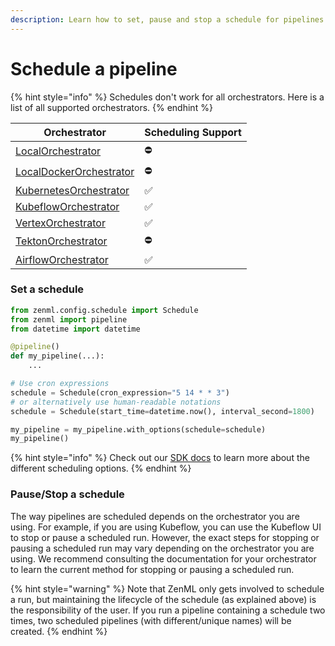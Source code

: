 ```yaml
---
description: Learn how to set, pause and stop a schedule for pipelines.
---
```


# Schedule a pipeline

{% hint style="info" %}
Schedules don't work for all orchestrators. Here is a list of all supported orchestrators.
{% endhint %}

| Orchestrator                                                                           | Scheduling Support |
| -------------------------------------------------------------------------------------- | ------------------ |
| [LocalOrchestrator](../configure-stack-components/orchestrators/local.md)              | ⛔️                 |
| [LocalDockerOrchestrator](../configure-stack-components/orchestrators/local-docker.md) | ⛔️                 |
| [KubernetesOrchestrator](../configure-stack-components/orchestrators/kubernetes.md)    | ✅                  |
| [KubeflowOrchestrator](../configure-stack-components/orchestrators/kubeflow.md)        | ✅                  |
| [VertexOrchestrator](../configure-stack-components/orchestrators/vertex.md)            | ✅                  |
| [TektonOrchestrator](../configure-stack-components/orchestrators/tekton.md)            | ⛔️                 |
| [AirflowOrchestrator](../configure-stack-components/orchestrators/airflow.md)          | ✅                  |

### Set a schedule

```python
from zenml.config.schedule import Schedule
from zenml import pipeline
from datetime import datetime

@pipeline()
def my_pipeline(...):
    ...

# Use cron expressions
schedule = Schedule(cron_expression="5 14 * * 3")
# or alternatively use human-readable notations
schedule = Schedule(start_time=datetime.now(), interval_second=1800)

my_pipeline = my_pipeline.with_options(schedule=schedule)
my_pipeline()
```

{% hint style="info" %}
Check out our [SDK docs](https://sdkdocs.zenml.io/latest/core\_code\_docs/core-config/#zenml.config.schedule.Schedule) to learn more about the different scheduling options.
{% endhint %}

### Pause/Stop a schedule

The way pipelines are scheduled depends on the orchestrator you are using. For example, if you are using Kubeflow, you can use the Kubeflow UI to stop or pause a scheduled run. However, the exact steps for stopping or pausing a scheduled run may vary depending on the orchestrator you are using. We recommend consulting the documentation for your orchestrator to learn the current method for stopping or pausing a scheduled run.

{% hint style="warning" %}
Note that ZenML only gets involved to schedule a run, but maintaining the lifecycle of the schedule (as explained above) is the responsibility of the user. If you run a pipeline containing a schedule two times, two scheduled pipelines (with different/unique names) will be created.
{% endhint %}
